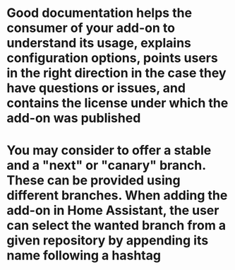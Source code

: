 # Good documentation helps the consumer of your add-on to understand its usage, explains configuration options, points users in the right direction in the case they have questions or issues, and contains the license under which the add-on was published

# You may consider to offer a stable and a "next" or "canary" branch. These can be provided using different branches. When adding the add-on in Home Assistant, the user can select the wanted branch from a given repository by appending its name following a hashtag
